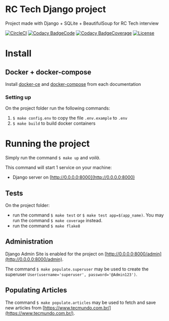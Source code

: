 # RC Tech Django project
Project made with Django + SQLite + BeautifulSoup for RC Tech interview

[![CircleCI](https://img.shields.io/circleci/build/github/rodrigondec/rctech)](https://circleci.com/gh/rodrigondec/rctech)
[![Codacy BadgeCode](https://api.codacy.com/project/badge/Grade/906a295ef1ba48ea83b0e7aa24db38c5)](https://www.codacy.com/manual/rodrigondec/rctech?utm_source=github.com&amp;utm_medium=referral&amp;utm_content=rodrigondec/rctech&amp;utm_campaign=Badge_Grade)
[![Codacy BadgeCoverage](https://api.codacy.com/project/badge/Coverage/906a295ef1ba48ea83b0e7aa24db38c5)](https://www.codacy.com/manual/rodrigondec/rctech?utm_source=github.com&utm_medium=referral&utm_content=rodrigondec/rctech&utm_campaign=Badge_Coverage)
[![License](https://img.shields.io/github/license/rodrigondec/rctech)](https://img.shields.io/github/license/rodrigondec/rctech)

# Install
## Docker + docker-compose
Install [docker-ce](https://docs.docker.com/install/) and [docker-compose](https://docs.docker.com/compose/install/) from each documentation

### Setting up
On the project folder run the following commands:
1. `$ make config.env` to copy the file `.env.example` to `.env`
2. `$ make build` to build docker containers

# Running the project
Simply run the command `$ make up` and *voilà*.

This command will start 1 service on your machine:
- Django server on [http://0.0.0.0:8000](http://0.0.0.0:8000)

## Tests
On the project folder:
- run the command `$ make test` or `$ make test app=$(app_name)`. You may run the command `$ make coverage` instead.
- run the command `$ make flake8`

## Administration
Django Admin Site is enabled for the project on [http://0.0.0.0:8000/admin](http://0.0.0.0:8000/admin).

The command `$ make populate.superuser` may be used to create the superuser `User(username='superuser', password='@Admin123')`.

## Populating Articles
The command `$ make populate.articles` may be used to fetch and save new articles from [https://www.tecmundo.com.br/](https://www.tecmundo.com.br/).
